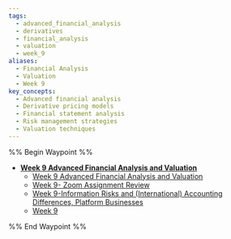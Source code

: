 ```yaml
---
tags:
  - advanced_financial_analysis
  - derivatives
  - financial_analysis
  - valuation
  - week_9
aliases:
  - Financial Analysis
  - Valuation
  - Week 9
key_concepts:
  - Advanced financial analysis
  - Derivative pricing models
  - Financial statement analysis
  - Risk management strategies
  - Valuation techniques
---
```

%% Begin Waypoint %%
- **[Week 9 Advanced Financial Analysis and Valuation](.md)**
	- [Week 9 Advanced Financial Analysis and Valuation](.md)
	- [Week 9- Zoom Assignment Review](Week%209-%20Zoom%20Assignment%20Review.md)
	- [Week 9-Information Risks and (International) Accounting Differences, Platform Businesses](Week%209-Information%20Risks%20and%20(International)%20Accounting%20Differences,%20Platform%20Businesses.md)
	- [Week 9](Week%209.md)

%% End Waypoint %%